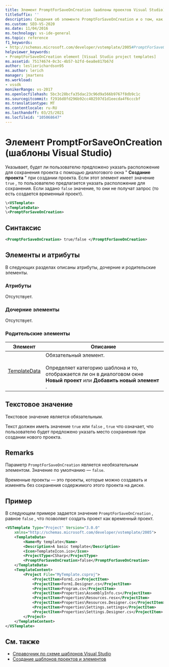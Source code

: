 ```yaml
---
title: Элемент PromptForSaveOnCreation (шаблоны проектов Visual Studio)
titleSuffix: ''
description: Сведения об элементе PromptForSaveOnCreation и о том, как он указывает, будет ли пользователю предложено указать расположение для сохранения проекта с помощью диалогового окна "Создание проекта".
ms.custom: SEO-VS-2020
ms.date: 11/04/2016
ms.technology: vs-ide-general
ms.topic: reference
f1_keywords:
- http://schemas.microsoft.com/developer/vstemplate/2005#PromptForSaveOnCreation
helpviewer_keywords:
- PromptForSaveOnCreation element [Visual Studio project templates]
ms.assetid: 75174674-0c3c-4b57-b2fd-6ea8e817b67d
author: leslierichardson95
ms.author: lerich
manager: jmartens
ms.workload:
- vssdk
monikerRange: vs-2017
ms.openlocfilehash: 5bc3c28bcfa35dac23c96d9a566b9767f8db9c1c
ms.sourcegitcommit: f2916d8fd296b92cc402597d1d1eecda4f6cccbf
ms.translationtype: MT
ms.contentlocale: ru-RU
ms.lasthandoff: 03/25/2021
ms.locfileid: "105068647"
---
```

# <a name="promptforsaveoncreation-element-visual-studio-templates"></a>Элемент PromptForSaveOnCreation (шаблоны Visual Studio)

Указывает, будет ли пользователю предложено указать расположение для сохранения проекта с помощью диалогового окна " **Создание проекта** " при создании проекта. Если этот элемент имеет значение `true` , то пользователю предлагается указать расположение для сохранения. Если задано `false` значение, то они не получат запрос (то есть создается временный проект).

```xml
\<VSTemplate>
\<TemplateData>
\<PromptForSaveOnCreation>
```

## <a name="syntax"></a>Синтаксис

```xml
<PromptForSaveOnCreation> true/false </PromptForSaveOnCreation>
```

## <a name="attributes-and-elements"></a>Элементы и атрибуты
 В следующих разделах описаны атрибуты, дочерние и родительские элементы.

### <a name="attributes"></a>Атрибуты
 Отсутствует.

### <a name="child-elements"></a>Дочерние элементы
 Отсутствует.

### <a name="parent-elements"></a>Родительские элементы

|Элемент|Описание|
|-------------|-----------------|
|[TemplateData](../extensibility/templatedata-element-visual-studio-templates.md)|Обязательный элемент.<br /><br /> Определяет категорию шаблона и то, отображается ли он в диалоговом окне **Новый проект** или **Добавить новый элемент** .|

## <a name="text-value"></a>Текстовое значение
 Текстовое значение является обязательным.

 Текст должен иметь значение `true` или `false` , `true` что означает, что пользователю будет предложено указать место сохранения при создании нового проекта.

## <a name="remarks"></a>Remarks
 Параметр `PromptForSaveOnCreation` является необязательным элементом. Значение по умолчанию — `false`.

 Временные проекты — это проекты, которые можно создавать и изменять без сохранения содержимого этого проекта на диске.

## <a name="example"></a>Пример
 В следующем примере задается значение `PromptForSaveOnCreation` , равное `false` , что позволяет создать проект как временный проект.

```xml
<VSTemplate Type="Project" Version="3.0.0"
    xmlns="http://schemas.microsoft.com/developer/vstemplate/2005">
    <TemplateData>
        <Name>My template</Name>
        <Description>A basic template</Description>
        <Icon>TemplateIcon.ico</Icon>
        <ProjectType>CSharp</ProjectType>
        <PromptForSaveOnCreation>false</PromptForSaveOnCreation>
    </TemplateData>
    <TemplateContent>
        <Project File="MyTemplate.csproj">
            <ProjectItem>Form1.cs<ProjectItem>
            <ProjectItem>Form1.Designer.cs</ProjectItem>
            <ProjectItem>Program.cs</ProjectItem>
            <ProjectItem>Properties\AssemblyInfo.cs</ProjectItem>
            <ProjectItem>Properties\Resources.resx</ProjectItem>
            <ProjectItem>Properties\Resources.Designer.cs</ProjectItem>
            <ProjectItem>Properties\Settings.settings</ProjectItem>
            <ProjectItem>Properties\Settings.Designer.cs</ProjectItem>
        </Project>
    </TemplateContent>
</VSTemplate>
```

## <a name="see-also"></a>См. также

- [Справочник по схеме шаблонов Visual Studio](../extensibility/visual-studio-template-schema-reference.md)
- [Создание шаблонов проектов и элементов](../ide/creating-project-and-item-templates.md)
